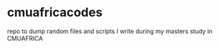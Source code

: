 # cmuafricacodes
repo to dump random files and scripts I write during my masters study in CMUAFRICA
